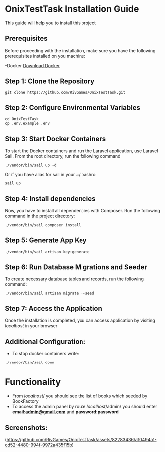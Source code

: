 # OnixTestTask Installation Guide

This guide will help you to install this project

## Prerequisites

Before proceeding with the installation, make sure you have the following prerequisites installed on you machine:

-Docker [Download Docker](https://www.docker.com/get-started)

## Step 1: Clone the Repository

```
git clone https://github.com/RivGames/OnixTestTask.git
```

## Step 2: Configure Environmental Variables

```
cd OnixTestTask
cp .env.example .env
```

## Step 3: Start Docker Containers
To start the Docker containers and run the Laravel application, use Laravel Sail. From the root directory,
run the following command
```
./vendor/bin/sail up -d
```
Or if you have alias for sail in your ~/.bashrc:
```
sail up
```

## Step 4: Install dependencies
Now, you have to install all dependencies with Composer. Run the following command in the project directory:
```
./vendor/bin/sail composer install
```

## Step 5: Generate App Key
```
./vendor/bin/sail artisan key:generate
```

## Step 6: Run Database Migrations and Seeder
To create necessary database tables and records, run the following command:
```
./vendor/bin/sail artisan migrate --seed
``` 

## Step 7: Access the Application 
Once the installation is completed, you can access application by visiting 
_localhost_ in your browser

## Additional Configuration:
- To stop docker containers write:
```
./vendor/bin/sail down
```

# Functionality
- From _localhost_/ you should see the list of books which seeded by BookFactory
- To access the admin panel by route _localhost_/admin/ you should enter **email:admin@gmail.com** and **password:password**

## Screenshots:
(https://github.com/RivGames/OnixTestTask/assets/82283436/a10494a1-cd52-4480-994f-9972a435f15b)
